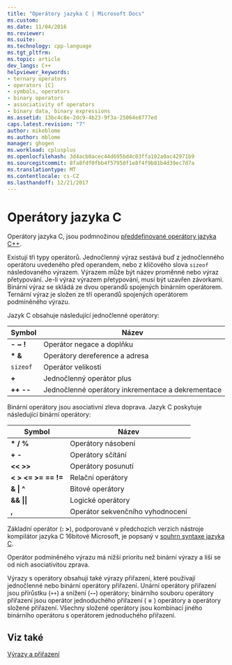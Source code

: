 ```yaml
---
title: "Operátory jazyka C | Microsoft Docs"
ms.custom: 
ms.date: 11/04/2016
ms.reviewer: 
ms.suite: 
ms.technology: cpp-language
ms.tgt_pltfrm: 
ms.topic: article
dev_langs: C++
helpviewer_keywords:
- ternary operators
- operators [C]
- symbols, operators
- binary operators
- associativity of operators
- binary data, binary expressions
ms.assetid: 13bc4c8e-2dc9-4b23-9f3a-25064e8777ed
caps.latest.revision: "7"
author: mikeblome
ms.author: mblome
manager: ghogen
ms.workload: cplusplus
ms.openlocfilehash: 3d4acb0acec44d695bd4c03ffa102a0ac42971b9
ms.sourcegitcommit: 8fa8fdf0fbb4f57950f1e8f4f9b81b4d39ec7d7a
ms.translationtype: MT
ms.contentlocale: cs-CZ
ms.lasthandoff: 12/21/2017
---
```

# <a name="c-operators"></a>Operátory jazyka C
Operátory jazyka C, jsou podmnožinou [předdefinované operátory jazyka C++](../cpp/cpp-built-in-operators-precedence-and-associativity.md).  
  
 Existují tři typy operátorů. Jednočlenný výraz sestává buď z jednočlenného operátoru uvedeného před operandem, nebo z klíčového slova `sizeof` následovaného výrazem. Výrazem může být název proměnné nebo výraz přetypování. Je-li výraz výrazem přetypování, musí být uzavřen závorkami. Binární výraz se skládá ze dvou operandů spojených binárním operátorem. Ternární výraz je složen ze tří operandů spojených operátorem podmíněného výrazu.  
  
 Jazyk C obsahuje následující jednočlenné operátory:  
  
|Symbol|Název|  
|------------|----------|  
|**- ~ !**|Operátor negace a doplňku|  
|**\* &**|Operátory dereference a adresa|  
|`sizeof`|Operátor velikosti|  
|**+**|Jednočlenný operátor plus|  
|**++ --**|Jednočlenné operátory inkrementace a dekrementace|  
  
 Binární operátory jsou asociativní zleva doprava. Jazyk C poskytuje následující binární operátory:  
  
|Symbol|Název|  
|------------|----------|  
|**\* / %**|Operátory násobení|  
|**+ -**|Operátory sčítání|  
|**<\< >>**|Operátory posunutí|  
|**\<   >   \<=   >=   ==   !=**|Relační operátory|  
|**&   &#124; ^**|Bitové operátory|  
|**&&   &#124;&#124;**|Logické operátory|  
|**,**|Operátor sekvenčního vyhodnocení|  
  
 Základní operátor (**: >**), podporované v předchozích verzích nástroje kompilátor jazyka C 16bitové Microsoft, je popsaný v [souhrn syntaxe jazyka C](../c-language/c-language-syntax-summary.md).  
  
 Operátor podmíněného výrazu má nižší prioritu než binární výrazy a liší se od nich asociativitou zprava.  
  
 Výrazy s operátory obsahují také výrazy přiřazení, které používají jednočlenné nebo binární operátory přiřazení. Unární operátory přiřazení jsou přírůstku (`++`) a snížení (**--**) operátory; binárního souboru operátory přiřazení jsou operátor jednoduchého přiřazení ( **=** ) operátory a operátory složené přiřazení. Všechny složené operátory jsou kombinací jiného binárního operátoru s operátorem jednoduchého přiřazení.  
  
## <a name="see-also"></a>Viz také  
 [Výrazy a přiřazení](../c-language/expressions-and-assignments.md)
